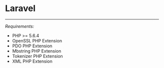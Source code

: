 # Laravel
---

*Requirements:*

- PHP >= 5.6.4
- OpenSSL PHP Extension
- PDO PHP Extension
- Mbstring PHP Extension
- Tokenizer PHP Extension
- XML PHP Extension


##